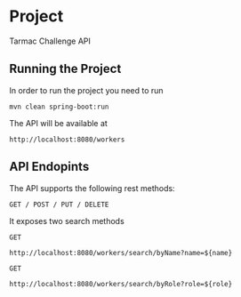 # Project

Tarmac Challenge API

## Running the Project 

In order to run the project you need to run

```
mvn clean spring-boot:run
```

The API will be available at 

```
http://localhost:8080/workers
```

## API Endopints

The API supports the following rest methods:

```
GET / POST / PUT / DELETE
```

It exposes two search methods 

```
GET

http://localhost:8080/workers/search/byName?name=${name}
```

```
GET

http://localhost:8080/workers/search/byRole?role=${role}
```

